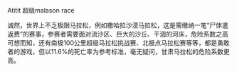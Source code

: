 Atitit 超级malason race

诚然，世界上不乏极限马拉松，例如撒哈拉沙漠马拉松，这是需缴纳一笔“尸体遣返费”的赛事，参赛者需要面对流沙区、巨大的沙丘、干涸的河床，危险系数之高可想而知，还有南极100公里超级马拉松挑战赛、北极点马拉松赛等等，都是勇敢者的游戏，但以11.6%的死亡率为参考标准，毫无疑问，甘肃马拉松的危险系数更高。
